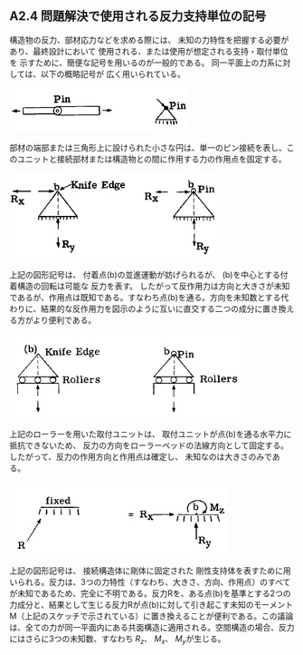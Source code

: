 








## A2.4 問題解決で使用される反力支持単位の記号

構造物の反力、部材応力などを求める際には、
未知の力特性を把握する必要があり、最終設計において
使用される、または使用が想定される支持・取付単位を
示すために、簡便な記号を用いるのが一般的である。
同一平面上の力系に対しては、以下の概略記号が
広く用いられている。


![](../../images/73-Bruhn-analysis-and-design-of-flight-vehicles.pdf-24-3.png)

部材の端部または三角形上に設けられた小さな円は、単一のピン接続を表し、このユニットと接続部材または構造物との間に作用する力の作用点を固定する。

![](../../images/73-Bruhn-analysis-and-design-of-flight-vehicles.pdf-24-4.png)

上記の図形記号は、
付着点(b)の並進運動が妨げられるが、
(b)を中心とする付着構造の回転は可能な
反力を表す。
したがって反作用力は方向と大きさが未知であるが、作用点は既知である。すなわち点(b)を通る。方向を未知数とする代わりに、結果的な反作用力を図示のように互いに直交する二つの成分に置き換える方がより便利である。

![](../../images/73-Bruhn-analysis-and-design-of-flight-vehicles.pdf-25-0.png)

上記のローラーを用いた取付ユニットは、
取付ユニットが点(b)を通る水平力に抵抗できないため、
反力の方向をローラーベッドの法線方向として固定する。
したがって、反力の作用方向と作用点は確定し、
未知なのは大きさのみである。

![](../../images/73-Bruhn-analysis-and-design-of-flight-vehicles.pdf-25-1.png)

上記の図形記号は、
接続構造体に剛体に固定された
剛性支持体を表すために用いられる。反力は、3つの力特性（すなわち、大きさ、方向、作用点）のすべてが未知であるため、完全に不明である。反力Rを、ある点(b)を基準とする2つの力成分と、結果として生じる反力Rが点(b)に対して引き起こす未知のモーメントM（上記のスケッチで示されている）に置き換えることが便利である。この議論は、全ての力が同一平面内にある共面構造に適用される。空間構造の場合、反力にはさらに3つの未知数、すなわち $R_z$、 $M_x$、 $M_y$が生じる。


